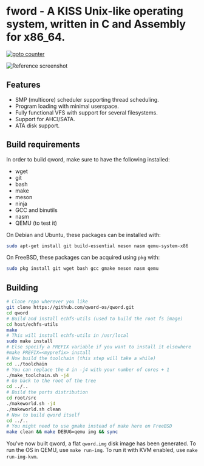 # fword - A KISS Unix-like operating system, written in C and Assembly for x86_64.

[![goto counter](https://img.shields.io/github/search/qword-os/qword/goto.svg)](https://github.com/qword-os/qword/search?q=goto)

![Reference screenshot](/screenshot.png?raw=true "Reference screenshot")

## Features
- SMP (multicore) scheduler supporting thread scheduling.
- Program loading with minimal userspace.
- Fully functional VFS with support for several filesystems.
- Support for AHCI/SATA.
- ATA disk support.

## Build requirements
In order to build qword, make sure to have the following installed:
- wget
- git
- bash
- make
- meson
- ninja
- GCC and binutils
- nasm
- QEMU (to test it)

On Debian and Ubuntu, these packages can be installed with:
```bash
sudo apt-get install git build-essential meson nasm qemu-system-x86
```

On FreeBSD, these packages can be acquired using `pkg` with:
```bash
sudo pkg install git wget bash gcc gmake meson nasm qemu
```

## Building
```bash
# Clone repo wherever you like
git clone https://github.com/qword-os/qword.git
cd qword
# Build and install echfs-utils (used to build the root fs image)
cd host/echfs-utils
make
# This will install echfs-utils in /usr/local
sudo make install
# Else specify a PREFIX variable if you want to install it elsewhere
#make PREFIX=<myprefix> install
# Now build the toolchain (this step will take a while)
cd ../toolchain
# You can replace the 4 in -j4 with your number of cores + 1
./make_toolchain.sh -j4
# Go back to the root of the tree
cd ../..
# Build the ports distribution
cd root/src
./makeworld.sh -j4
./makeworld.sh clean
# Now to build qword itself
cd ../..
# You might need to use gmake instead of make here on FreeBSD
make clean && make DEBUG=qemu img && sync
```

You've now built qword, a flat `qword.img` disk image has been generated.
To run the OS in QEMU, use `make run-img`.
To run it with KVM enabled, use `make run-img-kvm`.
